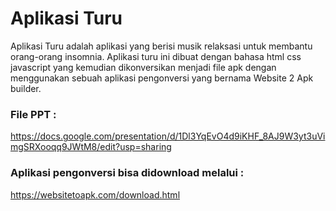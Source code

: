 # Aplikasi Turu

Aplikasi Turu adalah aplikasi yang berisi musik relaksasi untuk membantu orang-orang insomnia.
Aplikasi turu ini dibuat dengan bahasa html css javascript yang kemudian dikonversikan menjadi file apk dengan menggunakan sebuah aplikasi pengonversi yang bernama Website 2 Apk builder.

### File PPT :
https://docs.google.com/presentation/d/1Dl3YqEvO4d9iKHF_8AJ9W3yt3uVimgSRXooqq9JWtM8/edit?usp=sharing

### Aplikasi pengonversi bisa didownload melalui :
https://websitetoapk.com/download.html
